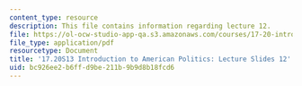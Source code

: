 ```yaml
---
content_type: resource
description: This file contains information regarding lecture 12.
file: https://ol-ocw-studio-app-qa.s3.amazonaws.com/courses/17-20-introduction-to-american-politics-spring-2013/bc926ee2b6ffd9be211b9b9d8b18fcd6_MIT17_20S13_Lecture12.pdf
file_type: application/pdf
resourcetype: Document
title: '17.20S13 Introduction to American Politics: Lecture Slides 12'
uid: bc926ee2-b6ff-d9be-211b-9b9d8b18fcd6
---
```

